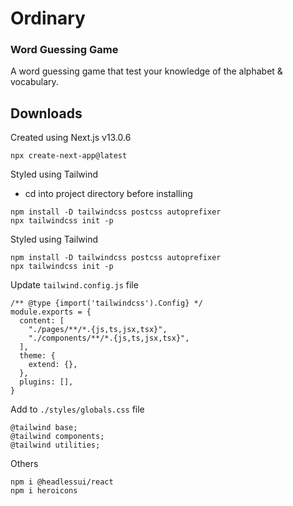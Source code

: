 # Ordinary

### Word Guessing Game

A word guessing game that test your knowledge of the alphabet & vocabulary.


## Downloads

Created using Next.js v13.0.6 <br>
```
npx create-next-app@latest
```

Styled using Tailwind
- cd into project directory before installing
```
npm install -D tailwindcss postcss autoprefixer
npx tailwindcss init -p
```

Styled using Tailwind
```
npm install -D tailwindcss postcss autoprefixer
npx tailwindcss init -p
```

Update `tailwind.config.js` file
```
/** @type {import('tailwindcss').Config} */
module.exports = {
  content: [
    "./pages/**/*.{js,ts,jsx,tsx}",
    "./components/**/*.{js,ts,jsx,tsx}",
  ],
  theme: {
    extend: {},
  },
  plugins: [],
}
```

Add to `./styles/globals.css` file
```
@tailwind base;
@tailwind components;
@tailwind utilities;
```

Others
```
npm i @headlessui/react
npm i heroicons
```
